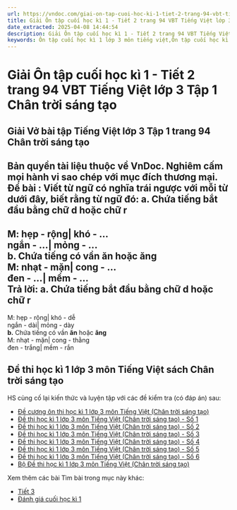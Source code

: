 ```yaml
---
url: https://vndoc.com/giai-on-tap-cuoi-hoc-ki-1-tiet-2-trang-94-vbt-tieng-viet-lop-3-tap-1-chan-troi-sang-tao-294966
title: Giải Ôn tập cuối học kì 1 - Tiết 2 trang 94 VBT Tiếng Việt lớp 3 Tập 1 Chân trời sáng tạo - VnDoc.com
date_extracted: 2025-04-08 14:44:54
description: Giải Ôn tập cuối học kì 1 - Tiết 2 trang 94 VBT Tiếng Việt lớp 3 Tập 1 CTST được biên soạn nhằm giúp các em HS đạt kết quả tốt trong quá trình làm bài tập và học tập môn Tiếng Việt lớp 3.
keywords: Ôn tập cuối học kì 1 lớp 3 môn tiếng việt,Ôn tập cuối học kì 1,Ôn tập cuối học kì 1 trang 94,Ôn tập cuối học kì 1 lớp 3 chân trời sáng tạo,giải Ôn tập cuối học kì 1lớp 3,Ôn tập cuối học kì 1 giấy lớp 3,giải vbt Ôn tập cuối học kì 1 lớp 3,giải vở bài tập Ôn tập cuối học kì 1,tiếng việt lớp 3 chân trời sáng tạo,tiếng việt lớp 3 ctst,tiếng việt lớp 3,sách tiếng việt lớp 3,bài tập tiếng việt lớp 3
---
```


# Giải Ôn tập cuối học kì 1 - Tiết 2 trang 94 VBT Tiếng Việt lớp 3 Tập 1 Chân trời sáng tạo
## **Giải Vở bài tập Tiếng Việt lớp 3 Tập 1 trang 94 Chân trời sáng tạo**
**Bản quyền tài liệu thuộc về VnDoc. Nghiêm cấm mọi hành vi sao chép với mục đích thương mại.**
**Đề bài :** Viết từ ngữ có nghĩa trái ngược với mỗi từ dưới đây, biết rằng từ ngữ đó:
**a.** Chứa tiếng bắt đầu bằng chữ **d** hoặc chữ **r**  
---  
M: hẹp - rộng| khó - ...  
ngắn - ...| mỏng - ...  
**b.** Chứa tiếng có vần **ăn** hoặc **ăng**  
M: nhạt - mặn| cong - ...  
đen - ...| mềm - ...  
**Trả lời:**
**a.** Chứa tiếng bắt đầu bằng chữ **d** hoặc chữ **r**  
---  
M: hẹp - rộng| khó - dễ  
ngắn - dài| mỏng - dày  
**b.** Chứa tiếng có vần **ăn** hoặc **ăng**  
M: nhạt - mặn| cong - thằng  
đen - trắng| mềm - rắn  
## **Đề thi học kì 1 lớp 3 môn Tiếng Việt sách Chân trời sáng tạo**
HS củng cố lại kiến thức và luyện tập với các đề kiểm tra \(có đáp án\) sau:
  * [Đề cương ôn thi học kì 1 lớp 3 môn Tiếng Việt \(Chân trời sáng tạo\)](<https://vndoc.com/de-cuong-on-tap-hoc-ki-1-mon-tieng-viet-lop-3-chan-troi-sang-tao-331512>)
  * [Đề thi học kì 1 lớp 3 môn Tiếng Việt \(Chân trời sáng tạo\) - Số 1](<https://vndoc.com/de-thi-hoc-ki-1-lop-3-mon-tieng-viet-sach-chan-troi-sang-tao-de-1-308344>)
  * [Đề thi học kì 1 lớp 3 môn Tiếng Việt \(Chân trời sáng tạo\) - Số 2](<https://vndoc.com/de-thi-hoc-ki-1-lop-3-mon-tieng-viet-sach-chan-troi-sang-tao-de-2-309005>)
  * [Đề thi học kì 1 lớp 3 môn Tiếng Việt \(Chân trời sáng tạo\) - Số 3](<https://vndoc.com/de-thi-hoc-ki-1-lop-3-mon-tieng-viet-sach-chan-troi-sang-tao-de-3-309934>)
  * [Đề thi học kì 1 lớp 3 môn Tiếng Việt \(Chân trời sáng tạo\) - Số 4](<https://vndoc.com/de-thi-hoc-ki-1-lop-3-mon-tieng-viet-sach-chan-troi-sang-tao-de-4-280037>)
  * [Đề thi học kì 1 lớp 3 môn Tiếng Việt \(Chân trời sáng tạo\) - Số 5](<https://vndoc.com/de-thi-hoc-ki-1-lop-3-mon-tieng-viet-sach-chan-troi-sang-tao-de-5-280039>)
  * [Đề thi học kì 1 lớp 3 môn Tiếng Việt \(Chân trời sáng tạo\) - Số 6](<https://vndoc.com/de-thi-hoc-ki-1-lop-3-mon-tieng-viet-sach-chan-troi-sang-tao-de-6-280042>)
  * [Bộ Đề thi học kì 1 lớp 3 môn Tiếng Việt \(Chân trời sáng tạo\)](<https://vndoc.com/bo-de-thi-tieng-viet-lop-3-hoc-ki-1-chan-troi-sang-tao-279561>)

Xem thêm các bài Tìm bài trong mục này khác:
  * [Tiết 3](</giai-on-tap-cuoi-hoc-ki-1-tiet-3-trang-92-vbt-tieng-viet-lop-3-tap-1-chan-troi-sang-tao-294968>)
  * [Đánh giá cuối học kì 1](</giai-danh-gia-cuoi-hoc-ki-1-trang-97-vbt-tieng-viet-lop-3-tap-1-chan-troi-sang-tao-294972>)

